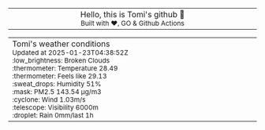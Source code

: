 
<div align="center">
<table>
<tbody>
<td align="center">
<img width="2000" height="0"><br>
Hello, this is Tomi's github 👋<br>
<sup>Built with ❤️, GO & Github Actions</sup><br>
<img width="2000" height="0">
</td>
</tbody>
</table>
</div>
<table>
<tbody>
<td align="left">
<img width="2000" height="0"><br>
Tomi's weather conditions<br>
<sup>Updated at 2025-01-23T04:38:52Z</sup><br>
<sup>:low_brightness: Broken Clouds</sup><br>
<sup>:thermometer: Temperature 28.49 </sup><br>
<sup>:thermometer: Feels like 29.13</sup><br>
<sup>:sweat_drops: Humidity 51%</sup><br>
<sup>:mask: PM2.5 143.54 μg/m3</sup><br>
<sup>:cyclone: Wind 1.03m/s </sup><br>
<sup>:telescope: Visibility 6000m </sup><br>
<sup>:droplet: Rain 0mm/last 1h </sup><br>
<img width="2000" height="0">
</td>
<td align="left">
<img width="2000" height="0"><br>
<br>
<img width="2000" height="0">
</td>
</tbody>
</table>
</div>
    